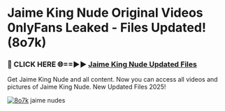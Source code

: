 # Jaime King Nude Original Videos 0nlyFans Leaked - Files Updated! (8o7k)

<h3>🔴 CLICK HERE 🌐==►► <a href="https://tinyurl.com/yrmya6cz" rel="nofollow">Jaime King Nude Updated Files</a></h3>

Get Jaime King Nude and all content. Now you can access all videos and pictures of Jaime King Nude. New Updated Files 2025!

[![8o7k](https://i.imgur.com/FMdXYCs.gif)](https://tinyurl.com/yrmya6cz)
jaime nudes